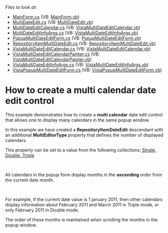 <!-- default file list -->
*Files to look at*:

* [MainForm.cs](./CS/MainForm.cs) (VB: [MainForm.vb](./VB/MainForm.vb))
* [MultiDateEdit.cs](./CS/MultiDateEdit.cs) (VB: [MultiDateEdit.vb](./VB/MultiDateEdit.vb))
* [MultiDateEditCalendar.cs](./CS/MultiDateEditCalendar.cs) (VB: [VistaMultiDateEditCalendar.vb](./VB/VistaMultiDateEditCalendar.vb))
* [MultiDateEditInfoArgs.cs](./CS/MultiDateEditInfoArgs.cs) (VB: [VistaMultiDateEditInfoArgs.vb](./VB/VistaMultiDateEditInfoArgs.vb))
* [PopupMultiDateEditForm.cs](./CS/PopupMultiDateEditForm.cs) (VB: [PopupMultiDateEditForm.vb](./VB/PopupMultiDateEditForm.vb))
* [RepositoryItemMultiDateEdit.cs](./CS/RepositoryItemMultiDateEdit.cs) (VB: [RepositoryItemMultiDateEdit.vb](./VB/RepositoryItemMultiDateEdit.vb))
* [VistaMultiDateEditCalendar.cs](./CS/VistaMultiDateEditCalendar.cs) (VB: [VistaMultiDateEditCalendar.vb](./VB/VistaMultiDateEditCalendar.vb))
* [VistaMultiDateEditCalendarPainter.cs](./CS/VistaMultiDateEditCalendarPainter.cs) (VB: [VistaMultiDateEditCalendarPainter.vb](./VB/VistaMultiDateEditCalendarPainter.vb))
* [VistaMultiDateEditInfoArgs.cs](./CS/VistaMultiDateEditInfoArgs.cs) (VB: [VistaMultiDateEditInfoArgs.vb](./VB/VistaMultiDateEditInfoArgs.vb))
* [VistaPopupMultiDateEditForm.cs](./CS/VistaPopupMultiDateEditForm.cs) (VB: [VistaPopupMultiDateEditForm.vb](./VB/VistaPopupMultiDateEditForm.vb))
<!-- default file list end -->
# How to create a multi calendar date edit control


<p>This example demonstrates how to create a <strong>multi calendar</strong> date edit control that allows one to display many calendars in the same popup window.</p><p>In this example we have created a <strong>RepositoryItemDateEdit </strong>descendant with an additional <strong>MultiEditorType </strong>property that defines the number of displayed calendars.</p><p>This property can be set to a value from the following collections:<u> Single, Double, Triple</u></p><br />
<p>All calendars in the popup form display months in the <strong>ascending </strong>order from the current date month.</p><br />
<p>For example, if the current date value is 1 january 2011, then other calendars display information about February 2011 and March 2011 in Triple mode, or only February 2011 in Double mode.</p><p>The order of these months is maintained when scrolling the months in the popup window.</p>

<br/>


